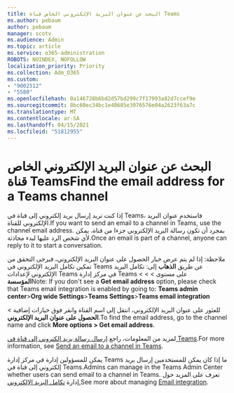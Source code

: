 ```yaml
---
title: البحث عن عنوان البريد الإلكتروني الخاص قناة Teams
ms.author: pebaum
author: pebaum
manager: scotv
ms.audience: Admin
ms.topic: article
ms.service: o365-administration
ROBOTS: NOINDEX, NOFOLLOW
localization_priority: Priority
ms.collection: Adm_O365
ms.custom:
- "9002512"
- "5580"
ms.openlocfilehash: 0a146728b6bd2d57bd299c7f17993a82d7ccef9e
ms.sourcegitcommit: 8bc60ec34bc1e40685e3976576e04a2623f63a7c
ms.translationtype: MT
ms.contentlocale: ar-SA
ms.lasthandoff: 04/15/2021
ms.locfileid: "51812955"
---
```

# <a name="find-the-email-address-for-a-teams-channel"></a><span data-ttu-id="5b6af-102">البحث عن عنوان البريد الإلكتروني الخاص قناة Teams</span><span class="sxs-lookup"><span data-stu-id="5b6af-102">Find the email address for a Teams channel</span></span>

<span data-ttu-id="5b6af-103">إذا كنت تريد إرسال بريد إلكتروني إلى قناة في Teams، فاستخدم عنوان البريد الإلكتروني للقناة.</span><span class="sxs-lookup"><span data-stu-id="5b6af-103">If you want to send an email to a channel in Teams, use the channel email address.</span></span> <span data-ttu-id="5b6af-104">بمجرد أن تكون رسالة البريد الإلكتروني جزءا من قناة، يمكن لأي شخص الرد عليها لبدء محادثة.</span><span class="sxs-lookup"><span data-stu-id="5b6af-104">Once an email is part of a channel, anyone can reply to it to start a conversation.</span></span>

<span data-ttu-id="5b6af-105">ملاحظة: إذا لم يتم  عرض خيار الحصول على عنوان البريد الإلكتروني، فيرجى التحقق من تمكين تكامل البريد الإلكتروني في Teams عن طريق **الذهاب** إلى: تكامل البريد الإلكتروني لإعدادات Teams في مركز إدارة Teams على مستوى >  >  > **المؤسسة**</span><span class="sxs-lookup"><span data-stu-id="5b6af-105">Note: If you don't see a **Get email address** option, please check that Teams email integration is enabled by going to: **Teams admin center**>**Org wide Settings**>**Teams Settings**>**Teams email integration**</span></span>

<span data-ttu-id="5b6af-106">للعثور على عنوان البريد الإلكتروني، انتقل إلى اسم القناة وانقر فوق خيارات إضافية > **الحصول على عنوان البريد الإلكتروني**.</span><span class="sxs-lookup"><span data-stu-id="5b6af-106">To find the email address, go to the channel name and click **More options > Get email address**.</span></span>

<span data-ttu-id="5b6af-107">لمزيد من المعلومات، راجع [إرسال رسالة بريد إلكتروني إلى قناة في Teams](https://support.office.com/article/send-an-email-to-a-channel-in-teams-d91db004-d9d7-4a47-82e6-fb1b16dfd51e).</span><span class="sxs-lookup"><span data-stu-id="5b6af-107">For more information, see [Send an email to a channel in Teams](https://support.office.com/article/send-an-email-to-a-channel-in-teams-d91db004-d9d7-4a47-82e6-fb1b16dfd51e).</span></span>

<span data-ttu-id="5b6af-108">يمكن للمسؤولين إدارة في مركز إدارة Teams ما إذا كان يمكن للمستخدمين إرسال بريد إلكتروني إلى قناة في Teams.</span><span class="sxs-lookup"><span data-stu-id="5b6af-108">Admins can manage in the Teams Admin Center whether users can send email to a channel in Teams.</span></span> <span data-ttu-id="5b6af-109">تعرف على المزيد حول إدارة [تكامل البريد الإلكتروني.](https://docs.microsoft.com/microsoftteams/enable-features-office-365#email-integration)</span><span class="sxs-lookup"><span data-stu-id="5b6af-109">See more about managing [Email integration](https://docs.microsoft.com/microsoftteams/enable-features-office-365#email-integration).</span></span>
